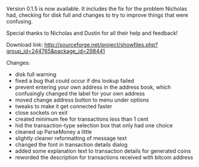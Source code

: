 Version 0.1.5 is now available.  It includes the fix for the problem
Nicholas had, checking for disk full and changes to try to improve
things that were confusing.

Special thanks to Nicholas and Dustin for all their help and feedback!

Download link:
http://sourceforge.net/project/showfiles.php?group_id=244765&package_id=298441

Changes:
- disk full warning
- fixed a bug that could occur if dns lookup failed
- prevent entering your own address in the address book,
    which confusingly changed the label for your own address
- moved change address button to menu under options
- tweaks to make it get connected faster
- close sockets on exit
- created minimum fee for transactions less than 1 cent
- hid the transaction-type selection box that only had one choice
- cleaned up ParseMoney a little
- slightly cleaner reformatting of message text
- changed the font in transaction details dialog
- added some explanation text to transaction details for generated coins
- reworded the description for transactions received with bitcoin address
